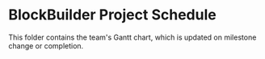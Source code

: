 # BlockBuilder Project Schedule

This folder contains the team's Gantt chart, which is updated on milestone change or completion.
